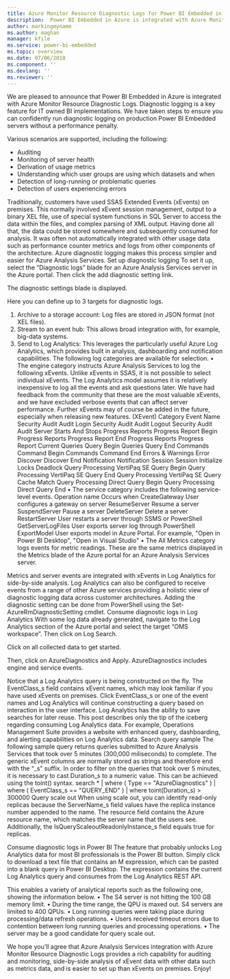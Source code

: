```yaml
---
title: Azure Monitor Resource Diagnostic Logs for Power BI Embedded in Azure
description:  Power BI Embedded in Azure is integrated with Azure Monitor Resource Diagnostic Logs
author: markingmyname
ms.author: maghan
manager: kfile
ms.service: power-bi-embedded
ms.topic: overview
ms.date: 07/06/2018
ms.component: ''
ms.devlang: ''
ms.reviewer: ''
---
```


We are pleased to announce that Power BI Embedded in Azure is integrated with Azure Monitor Resource Diagnostic Logs. Diagnostic logging is a key feature for IT owned BI implementations. We have taken steps to ensure you can confidently run diagnostic logging on production Power BI Embedded servers without a performance penalty.

Various scenarios are supported, including the following:
* Auditing
* Monitoring of server health
* Derivation of usage metrics
* Understanding which user groups are using which datasets and when
* Detection of long-running or problematic queries
* Detection of users experiencing errors

Traditionally, customers have used SSAS Extended Events (xEvents) on premises. This normally involved xEvent session management, output to a binary XEL file, use of special system functions in SQL Server to access the data within the files, and complex parsing of XML output. Having done all that, the data could be stored somewhere and subsequently consumed for analysis. It was often not automatically integrated with other usage data such as performance counter metrics and logs from other components of the architecture. Azure diagnostic logging makes this process simpler and easier for Azure Analysis Services.
Set up diagnostic logging
To set it up, select the “Diagnostic logs” blade for an Azure Analysis Services server in the Azure portal. Then click the add diagnostic setting link.

The diagnostic settings blade is displayed.
 
Here you can define up to 3 targets for diagnostic logs.
1.	Archive to a storage account: Log files are stored in JSON format (not XEL files).
2.	Stream to an event hub: This allows broad integration with, for example, big-data systems.
3.	Send to Log Analytics: This leverages the particularly useful Azure Log Analytics, which provides built in analysis, dashboarding and notification capabilities.
The following log categories are available for selection.
•	The engine category instructs Azure Analysis Services to log the following xEvents. Unlike xEvents in SSAS, it is not possible to select individual xEvents. The Log Analytics model assumes it is relatively inexpensive to log all the events and ask questions later. We have had feedback from the community that these are the most valuable xEvents, and we have excluded verbose events that can affect server performance. Further xEvents may of course be added in the future, especially when releasing new features.
(XEvent) Category	Event Name
Security Audit	Audit Login
Security Audit	Audit Logout
Security Audit	Audit Server Starts And Stops
Progress Reports	Progress Report Begin
Progress Reports	Progress Report End
Progress Reports	Progress Report Current
Queries	Query Begin
Queries	Query End
Commands	Command Begin
Commands	Command End
Errors & Warnings	Error
Discover	Discover End
Notification	Notification
Session	Session Initialize
Locks	Deadlock
Query Processing	VertiPaq SE Query Begin
Query Processing	VertiPaq SE Query End
Query Processing	VertiPaq SE Query Cache Match
Query Processing	Direct Query Begin
Query Processing	Direct Query End
•	The service category includes the following service-level events.
Operation name	Occurs when
CreateGateway	User configures a gateway on server
ResumeServer	Resume a server
SuspendServer	Pause a server
DeleteServer	Delete a server
RestartServer	User restarts a server through SSMS or PowerShell
GetServerLogFiles	User exports server log through PowerShell
ExportModel	User exports model in Azure Portal. For example, "Open in Power BI Desktop", "Open in Visual Studio"
•	The All Metrics category logs events for metric readings. These are the same metrics displayed in the Metrics blade of the Azure portal for an Azure Analysis Services server.
 
Metrics and server events are integrated with xEvents in Log Analytics for side-by-side analysis. Log Analytics can also be configured to receive events from a range of other Azure services providing a holistic view of diagnostic logging data across customer architectures. Adding the diagnostic setting can be done from PowerShell using the Set-AzureRmDiagnosticSetting cmdlet.
Consume diagnostic logs in Log Analytics
With some log data already generated, navigate to the Log Analytics section of the Azure portal and select the target “OMS workspace”. Then click on Log Search.
 
Click on all collected data to get started.
 
Then, click on AzureDiagnostics and Apply. AzureDiagnostics includes engine and service events.
 
Notice that a Log Analytics query is being constructed on the fly. The EventClass_s field contains xEvent names, which may look familiar if you have used xEvents on premises. Click EventClass_s or one of the event names and Log Analytics will continue constructing a query based on interaction in the user interface. Log Analytics has the ability to save searches for later reuse.
This post describes only the tip of the iceberg regarding consuming Log Analytics data. For example, Operations Management Suite provides a website with enhanced query, dashboarding, and alerting capabilities on Log Analytics data.
Search query sample
The following sample query returns queries submitted to Azure Analysis Services that took over 5 minutes (300,000 miliseconds) to complete. The generic xEvent columns are normally stored as strings and therefore end with the “_s” suffix. In order to filter on the queries that took over 5 minutes, it is necessary to cast Duration_s to a numeric value. This can be achieved using the toint() syntax.
search * | where ( Type == "AzureDiagnostics" ) | where ( EventClass_s == "QUERY_END" ) | where toint(Duration_s) > 300000
Query scale out
When using scale out, you can identify read-only replicas because the ServerName_s field values have the replica instance number appended to the name. The resource field contains the Azure resource name, which matches the server name that the users see. Additionally, the IsQueryScaleoutReadonlyInstance_s field equals true for replicas.
 
Consume diagnostic logs in Power BI
The feature that probably unlocks Log Analytics data for most BI professionals is the Power BI button. Simply click to download a text file that contains an M expression, which can be pasted into a blank query in Power BI Desktop. The expression contains the current Log Analytics query and consumes from the Log Analytics REST API.
 
This enables a variety of analytical reports such as the following one, showing the information below.
•	The S4 server is not hitting the 100 GB memory limit.
•	During the time range, the QPU is maxed out. S4 servers are limited to 400 QPUs.
•	Long running queries were taking place during processing/data refresh operations.
•	Users received timeout errors due to contention between long running queries and processing operations.
•	The server may be a good candidate for query scale out.
 
We hope you’ll agree that Azure Analysis Services integration with Azure Monitor Resource Diagnostic Logs provides a rich capability for auditing and monitoring, side-by-side analysis of xEvent data with other data such as metrics data, and is easier to set up than xEvents on premises. Enjoy!

